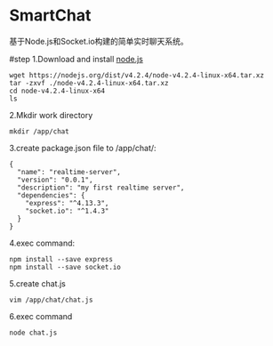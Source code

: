 # SmartChat
基于Node.js和Socket.io构建的简单实时聊天系统。

#step
1.Download and install <a href="https://nodejs.org/en/download/" target="_blank">node.js</a>

    wget https://nodejs.org/dist/v4.2.4/node-v4.2.4-linux-x64.tar.xz
    tar -zxvf ./node-v4.2.4-linux-x64.tar.xz
    cd node-v4.2.4-linux-x64
    ls
    
2.Mkdir work directory

    mkdir /app/chat

3.create package.json file to /app/chat/:

    {
      "name": "realtime-server",
      "version": "0.0.1",
      "description": "my first realtime server",
      "dependencies": {
        "express": "^4.13.3",
        "socket.io": "^1.4.3"
      }
    }

4.exec command: 

    npm install --save express
    npm install --save socket.io

5.create chat.js
    
    vim /app/chat/chat.js

6.exec command

    node chat.js
